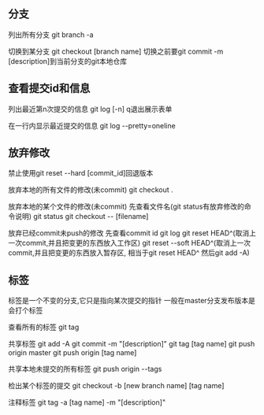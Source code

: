 分支
------------

列出所有分支
git branch -a

切换到某分支
git checkout [branch name]
切换之前要git commit -m [description]到当前分支的git本地仓库

查看提交id和信息
------------

列出最近第n次提交的信息
git log [-n]
q退出展示表单

在一行内显示最近提交的信息
git log --pretty=oneline

放弃修改
------------
禁止使用git reset --hard [commit_id]回退版本

放弃本地的所有文件的修改(未commit)
git checkout .

放弃本地的某个文件的修改(未commit)
先查看文件名(git status有放弃修改的命令说明)
git status
git checkout -- [filename]

放弃已经commit未push的修改
先查看commit id
git log
git reset HEAD^(取消上一次commit,并且把变更的东西放入工作区)
git reset --soft HEAD^(取消上一次commit,并且把变更的东西放入暂存区, 相当于git reset HEAD^ 然后git add -A)

标签
------------
标签是一个不变的分支,它只是指向某次提交的指针
一般在master分支发布版本是会打个标签

查看所有的标签
git tag

共享标签
git add -A
git commit -m "[description]"
git tag [tag name]
git push origin master
git push origin [tag name]

共享本地未提交的所有标签
git push origin --tags

检出某个标签的提交
git checkout -b [new branch name] [tag name]

注释标签
git tag -a [tag name] -m "[description]"
